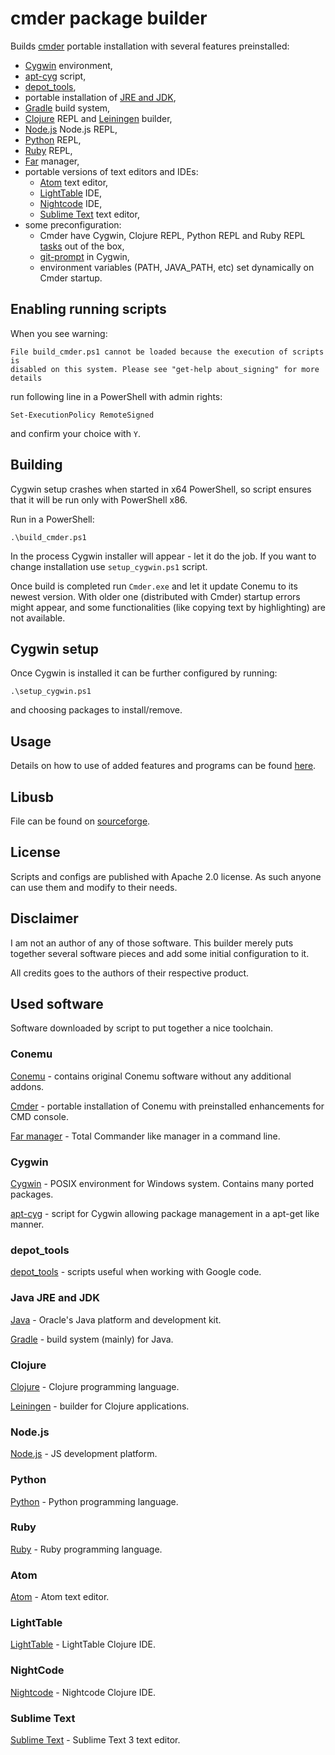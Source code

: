 cmder package builder
===

Builds [cmder](http://bliker.github.io/cmder/) portable installation with
several features preinstalled:

 * [Cygwin](https://cygwin.com/) environment,
 * [apt-cyg](https://code.google.com/p/apt-cyg/) script,
 * [depot_tools](http://www.chromium.org/developers/how-tos/depottools),
 * portable installation of [JRE and JDK](http://www.oracle.com/technetwork/java/javase/downloads/index.html),
 * [Gradle](http://www.gradle.org/downloads) build system,
 * [Clojure](http://clojure.org/) REPL and [Leiningen](http://leiningen.org/)
   builder,
 * [Node.js](http://nodejs.org/) Node.js REPL,
 * [Python](https://www.python.org/) REPL,
 * [Ruby](https://www.ruby-lang.org/) REPL,
 * [Far](http://www.farmanager.com/) manager,
 * portable versions of text editors and IDEs:
   * [Atom](https://atom.io/) text editor,
   * [LightTable](http://www.lighttable.com/) IDE,
   * [Nightcode](nightcode.info) IDE,
   * [Sublime Text](http://www.sublimetext.com/3) text editor,
 * some preconfiguration:
   * Cmder have Cygwin, Clojure REPL, Python REPL and Ruby REPL
     [tasks](https://code.google.com/p/conemu-maximus5/wiki/SettingsTasks)
     out of the box,
   * [git-prompt](https://github.com/git/git/blob/master/contrib/completion/git-prompt.sh)
     in Cygwin,
   * environment variables (PATH, JAVA_PATH, etc) set dynamically on Cmder
     startup.

Enabling running scripts
---

When you see warning:

    File build_cmder.ps1 cannot be loaded because the execution of scripts is
    disabled on this system. Please see "get-help about_signing" for more
    details

run following line in a PowerShell with admin rights:

    Set-ExecutionPolicy RemoteSigned

and confirm your choice with `Y`.

Building
---

Cygwin setup crashes when started in x64 PowerShell, so script ensures that it
will be run only with PowerShell x86.

Run in a PowerShell:

    .\build_cmder.ps1

In the process Cygwin installer will appear - let it do the job. If you want to
change installation use `setup_cygwin.ps1` script.

Once build is completed run `Cmder.exe` and let it update Conemu to its newest
version. With older one (distributed with Cmder) startup errors might appear,
and some functionalities (like copying text by highlighting) are not available.

Cygwin setup
---

Once Cygwin is installed it can be further configured by running:

    .\setup_cygwin.ps1

and choosing packages to install/remove.

Usage
---

Details on how to use of added features and programs can be found
[here](USAGE.md).

Libusb
---

File can be found on [sourceforge](http://sourceforge.net/projects/libusb-win32/files/latest/download).

License
---

Scripts and configs are published with Apache 2.0 license. As such anyone can
use them and modify to their needs.

Disclaimer
---

I am not an author of any of those software. This builder merely puts together
several software pieces and add some initial configuration to it.

All credits goes to the authors of their respective product.

Used software
---

Software downloaded by script to put together a nice toolchain.

### Conemu

[Conemu](https://code.google.com/p/conemu-maximus5/) - contains original Conemu
software without any additional addons.

[Cmder](http://bliker.github.io/cmder/) - portable installation of
Conemu with preinstalled enhancements for CMD console.

[Far manager](http://www.farmanager.com/) - Total Commander like manager in
a command line.

### Cygwin

[Cygwin](https://cygwin.com/) - POSIX environment for Windows system. Contains
many ported packages.

[apt-cyg](https://code.google.com/p/apt-cyg/) - script for Cygwin allowing
package management in a apt-get like manner.

### depot_tools

[depot_tools](http://www.chromium.org/developers/how-tos/depottools) - scripts
useful when working with Google code.

### Java JRE and JDK

[Java](http://www.oracle.com/technetwork/java/javase/downloads/index.html) -
Oracle's Java platform and development kit.

[Gradle](http://www.gradle.org/downloads) - build system (mainly) for Java.

### Clojure

[Clojure](http://clojure.org/) - Clojure programming language.

[Leiningen](http://leiningen.org/) - builder for Clojure applications.

### Node.js

[Node.js](http://nodejs.org/) - JS development platform.

### Python

[Python](https://www.python.org/) - Python programming language.

### Ruby

[Ruby](https://www.ruby-lang.org/) - Ruby programming language.

### Atom

[Atom](https://atom.io/) - Atom text editor.

### LightTable

[LightTable](http://www.lighttable.com/) - LightTable Clojure IDE.

### NightCode

[Nightcode](nightcode.info) - Nightcode Clojure IDE.

### Sublime Text

[Sublime Text](http://www.sublimetext.com/3) - Sublime Text 3 text editor.
